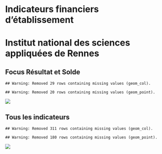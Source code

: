 Indicateurs financiers d’établissement
================

# Institut national des sciences appliquées de Rennes

## Focus Résultat et Solde

    ## Warning: Removed 29 rows containing missing values (geom_col).

    ## Warning: Removed 20 rows containing missing values (geom_point).

![](institut_national_des_sciences_appliquées_de_rennes_files/figure-gfm/etab.focus-1.png)<!-- -->

## Tous les indicateurs

    ## Warning: Removed 311 rows containing missing values (geom_col).

    ## Warning: Removed 180 rows containing missing values (geom_point).

![](institut_national_des_sciences_appliquées_de_rennes_files/figure-gfm/etab-1.png)<!-- -->
